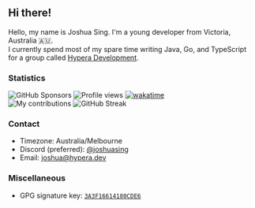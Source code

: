 ## Hi there!
Hello, my name is Joshua Sing. I'm a young developer from Victoria, Australia 🇦🇺.  
I currently spend most of my spare time writing Java, Go, and TypeScript for a group called [Hypera Development](https://github.com/HyperaDev/).  

### Statistics
![GitHub Sponsors](https://img.shields.io/github/sponsors/joshuasing)
![Profile views](https://komarev.com/ghpvc?username=joshuasing&color=2155CC&style=flat-square)
[![wakatime](https://wakatime.com/badge/user/796b9400-dd1e-4e14-89bf-58ba2490722f.svg)](https://wakatime.com/@joshuasing)  
![My contributions](https://github-readme-stats.vercel.app/api?username=joshuasing&count_private=true&show_icons=true&title_color=97e097&icon_color=97e097&bg_color=21262d&text_color=c9d1d9&hide_border=true&include_all_commits=true&custom_title=My%20commit%20stats)
![GitHub Streak](https://github-readme-streak-stats.herokuapp.com?user=joshuasing&theme=github-dark-blue&hide_border=true&stroke=97E097&ring=97E097&fire=97E097&sideNums=97E097&background=21262D)

### Contact
 - Timezone: Australia/Melbourne
 - Discord (preferred): [@joshuasing](https://discord.hypera.dev/)
 - Email: [joshua@hypera.dev](mailto:joshua@hypera.dev)

### Miscellaneous
 - GPG signature key: [`3A3F16614180CDE6`](https://pgp.mit.edu/pks/lookup?op=vindex&search=0x3A3F16614180CDE6)
